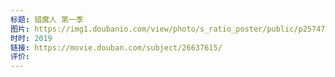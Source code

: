 ```yaml
---
标题: 猎魔人 第一季
图片: https://img1.doubanio.com/view/photo/s_ratio_poster/public/p2574764569.webp
时时: 2019
链接: https://movie.douban.com/subject/26637615/
评价:
---
```


